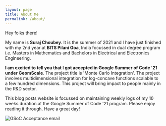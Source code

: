```yaml
---
layout: page
title: About Me
permalink: /about/
---
```


Hey folks there!

My name is **Suraj Choubey**. It is the summer of 2021 and I have just finished with my 2nd year at **BITS Pilani Goa**, India focussed in dual degree program i.e. Masters in Mathematics and Bachelors in Electrical and Electronics Engineering.

**I am excited to tell you that I got accepted in Google Summer of Code '21 under GeomScale**. The project title is 'Monte Carlo Integration'. The project involves multidimensional integration for log-concave functions scalable to a few hundred dimensions. This project will bring impact to people mainly in the R&D sector.

This blog posts website is focussed on maintaining weekly logs of my 10 weeks duration at the Google Summer of Code '21 program. Please enjoy reading it through. Have a great day!

![GSoC Acceptance email]({{site.baseurl}}/assets/me2.jpg)